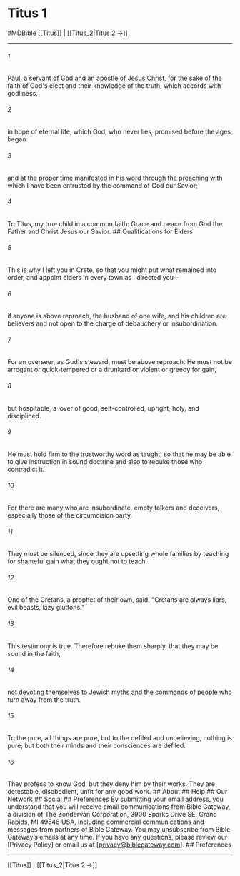 # Titus 1
#MDBible
[[Titus]] | [[Titus_2|Titus 2 →]]

***


###### 1 
Paul, a servant of God and an apostle of Jesus Christ, for the sake of the faith of God's elect and their knowledge of the truth, which accords with godliness, 

###### 2 
in hope of eternal life, which God, who never lies, promised before the ages began 

###### 3 
and at the proper time manifested in his word through the preaching with which I have been entrusted by the command of God our Savior; 

###### 4 
To Titus, my true child in a common faith: Grace and peace from God the Father and Christ Jesus our Savior. ## Qualifications for Elders 

###### 5 
This is why I left you in Crete, so that you might put what remained into order, and appoint elders in every town as I directed you-- 

###### 6 
if anyone is above reproach, the husband of one wife, and his children are believers and not open to the charge of debauchery or insubordination. 

###### 7 
For an overseer, as God's steward, must be above reproach. He must not be arrogant or quick-tempered or a drunkard or violent or greedy for gain, 

###### 8 
but hospitable, a lover of good, self-controlled, upright, holy, and disciplined. 

###### 9 
He must hold firm to the trustworthy word as taught, so that he may be able to give instruction in sound doctrine and also to rebuke those who contradict it. 

###### 10 
For there are many who are insubordinate, empty talkers and deceivers, especially those of the circumcision party. 

###### 11 
They must be silenced, since they are upsetting whole families by teaching for shameful gain what they ought not to teach. 

###### 12 
One of the Cretans, a prophet of their own, said, "Cretans are always liars, evil beasts, lazy gluttons." 

###### 13 
This testimony is true. Therefore rebuke them sharply, that they may be sound in the faith, 

###### 14 
not devoting themselves to Jewish myths and the commands of people who turn away from the truth. 

###### 15 
To the pure, all things are pure, but to the defiled and unbelieving, nothing is pure; but both their minds and their consciences are defiled. 

###### 16 
They profess to know God, but they deny him by their works. They are detestable, disobedient, unfit for any good work. ## About ## Help ## Our Network ## Social ## Preferences By submitting your email address, you understand that you will receive email communications from Bible Gateway, a division of The Zondervan Corporation, 3900 Sparks Drive SE, Grand Rapids, MI 49546 USA, including commercial communications and messages from partners of Bible Gateway. You may unsubscribe from Bible Gateway&rsquo;s emails at any time. If you have any questions, please review our [Privacy Policy] or email us at [privacy@biblegateway.com]. ## Preferences

***

[[Titus]] | [[Titus_2|Titus 2 →]]
